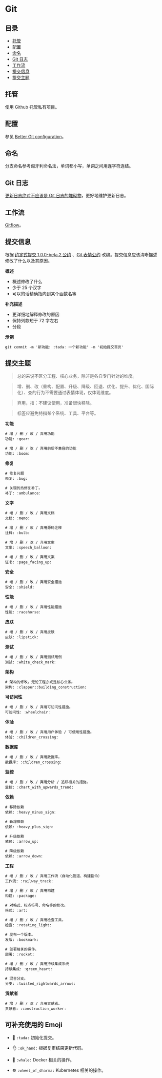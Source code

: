 # Git

## 目录

- [托管](#托管)
- [配置](#配置)
- [命名](#命名)
- [Git 日志](#git-日志)
- [工作流](#工作流)
- [提交信息](#提交信息)
- [提交主题](#提交主题)

## 托管

使用 Github 托管私有项目。

## 配置
参见 [Better Git configuration](https://blog.scottnonnenberg.com/better-git-configuration/)。

## 命名

分支命名参考匈牙利命名法，单词都小写，单词之间用连字符连结。

## Git 日志

[更新日志绝对不应该是 Git 日志的堆砌物](https://keepachangelog.com/zh-CN/1.0.0/)，更好地维护更新日志。

## 工作流

[Gitflow](http://nvie.com/posts/a-successful-git-branching-model/)。

## 提交信息

根据 [约定式提交 1.0.0-beta.2 公约](https://www.conventionalcommits.org/zh/v1.0.0-beta.2/) 、[Git 表情公约](https://gitmoji.carloscuesta.me/) 改编。提交信息应该清晰描述修改了什么以及其原因。

**概述**
- 概述修改了什么
- 少于 25 个汉字
- 可以的话精确指向到某个函数名等

**补充描述**
- 更详细地解释修改的原因
- 保持列款短于 72 字左右
- 分段

**示例**

```shell
git commit -m '新功能: :tada: 一个新功能' -m '初始提交首页'
```

## 提交主题

> 总的来说不区分工程、核心业务，除非是各自专门针对的维度。

> 增、删、改（重构、配置、升级、降级、回退、优化、提升、优化、国际化）、查的行为不需要通过表情体现，仅体现维度。

> 弃用，指：不建议使用，准备很快移除。

> 标签应避免特指某个系统、工具、平台等。

**功能**
```shell
# 增 / 删 / 改 / 弃用功能
功能: :gear:

# 增 / 删 / 改 / 弃用前后不兼容的功能
功能: :boom:
```

**修复**
```shell
# 修复问题
修复: :bug:

# 关键的热修复补丁。
补丁: :ambulance:
```

**文字**
```shell
# 增 / 删 / 改 / 弃用文档
文档: :memo:

# 增 / 删 / 改 / 弃用源码注释
注释: :bulb:

# 增 / 删 / 改 / 弃用文案
文案: :speech_balloon:

# 增 / 删 / 改 / 弃用文案
证书: :page_facing_up:
```

**安全**
```shell
# 增 / 删 / 改 / 弃用安全措施
安全: :shield:
```

**性能**
```shell
# 增 / 删 / 改 / 弃用性能措施
性能: :racehorse:
```

**皮肤**
```shell
# 增 / 删 / 改 / 弃用皮肤
皮肤: :lipstick:
```

**测试**
```shell
# 增 / 删 / 改 / 弃用测试用例
测试: :white_check_mark:
```

**架构**
```shell
# 架构的修改，无论工程亦或是核心业务。
架构: :clapper::building_construction:
```

**可访问性**
```shell
# 增 / 删 / 改 / 弃用可访问性措施。
可访问性: :wheelchair:
```

**体验**
```shell
# 增 / 删 / 改 / 弃用用户体验 / 可使用性措施。
体验: :children_crossing:
```

**数据库**
```shell
# 增 / 删 / 改 / 弃用数据库。
数据库: :children_crossing:
```

**监控**
```shell
# 增 / 删 / 改 / 弃用分析 / 追踪相关的措施。
监控: :chart_with_upwards_trend:
```

**依赖**
```shell
# 移除依赖
依赖: :heavy_minus_sign:

# 新增依赖
依赖: :heavy_plus_sign:

# 升级依赖
依赖: :arrow_up:

# 降级依赖
依赖: :arrow_down:
```

**工程**
```shell
# 增 / 删 / 改 / 弃用工作流（自动化管道、构建指令）
工作流: :railway_track:

# 增 / 删 / 改 / 弃用构建
构建: :package:

# 对格式、标点符号、命名等的修改。
格式: :art:

# 增 / 删 / 改 / 弃用检查工具。
检查: :rotating_light:

# 发布一个版本。
发版: :bookmark:

# 部署相关的操作。
部署: :rocket:

# 增 / 删 / 改 / 弃用持续集成系统
持续集成: :green_heart:

# 混合分支。
分支: :twisted_rightwards_arrows:
```

**贡献者**
```shell
# 增 / 删 / 改 / 弃用贡献者。
贡献者: :construction_worker:
```

## 可补充使用的 Emoji

- :tada: `:tada:` 初始化提交。

- :ok_hand: `:ok_hand:` 根据复审结果更新代码。

- :whale: `:whale:` Docker 相关的操作。

- :wheel_of_dharma: `:wheel_of_dharma:` Kubernetes 相关的操作。
